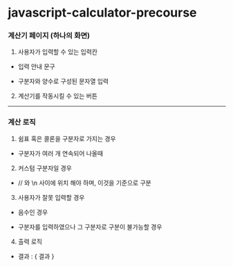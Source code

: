 # javascript-calculator-precourse

### 계산기 페이지 (하나의 화면)

1.  사용자가 입력할 수 있는 입력칸

- 입력 안내 문구

- 구분자와 양수로 구성된 문자열 입력

2. 계산기를 작동시킬 수 있는 버튼

---

### 계산 로직

1.  쉼표 혹은 콜론을 구분자로 가지는 경우

- 구분자가 여러 개 연속되어 나올때

2. 커스텀 구분자일 경우

- // 와 \n 사이에 위치 해야 하며, 이것을 기준으로 구분

3. 사용자가 잘못 입력할 경우

- 음수인 경우

- 구분자를 입력하였으나 그 구분자로 구분이 불가능할 경우

4. 출력 로직

- 결과 : { 결과 }
